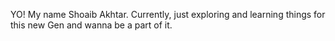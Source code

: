 YO! My name Shoaib Akhtar.
Currently, just exploring and learning things for this new Gen and wanna be a part of it.
<!---
shoaibxo/shoaibxo is a ✨ special ✨ repository because its `README.m
